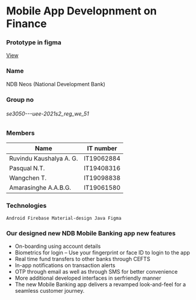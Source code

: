 # Mobile App Developnment on Finance

### Prototype in figma

[View](https://www.figma.com/proto/GIuXHbzE96iNCSFwjtbEkP/Figma-NDB-Neos?node-id=105%3A613&starting-point-node-id=105%3A613)

### Name 
NDB Neos (National Development Bank)

### Group no

###### se3050---uee-2021s2_reg_we_51

### Members                  

| Name                     | IT number     |
| ------------------------ | ------------- |
| Ruvindu Kaushalya A. G.  | IT19062884    |
| Pasqual N.T.             | IT19408316    |  
| Wangchen T.              | IT19098838    |
| Amarasinghe A.A.B.G.     | IT19061580    |

### Technologies


    Android Firebase Material-design Java Figma

### Our designed new NDB Mobile Banking app new features

- On-boarding using account details
- Biometrics for login – Use your fingerprint or face ID to login to the app
- Real time fund transfers to other banks through CEFTS
- In-app notifications on transaction alerts
- OTP through email as well as through SMS for better convenience
- More additional developed interfaces in serfriendly manner
- The new Mobile Banking app delivers a revamped look-and-feel for a seamless customer journey.

